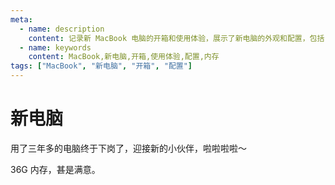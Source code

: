 ```yaml
---
meta:
  - name: description
    content: 记录新 MacBook 电脑的开箱和使用体验，展示了新电脑的外观和配置，包括 36G 内存等硬件规格
  - name: keywords
    content: MacBook,新电脑,开箱,使用体验,配置,内存
tags: ["MacBook", "新电脑", "开箱", "配置"]
---
```


# 新电脑

用了三年多的电脑终于下岗了，迎接新的小伙伴，啦啦啦啦～


<ImgView title="新电脑" url="https://cdn.z.wiki/autoupload/20240726/bUUw/4096X3072/IMG20240725154138.jpg?type=ha" />



<ImgView title="新电脑" url="https://cdn.z.wiki/autoupload/20240726/nqX5/3072X4096/IMG20240725154151.jpg?type=ha" />



<ImgView title="新电脑" url="https://cdn.z.wiki/autoupload/20240726/yabx/3072X4096/IMG20240725154217.jpg?type=ha" />




<ImgView title="新电脑" url="https://cdn.z.wiki/autoupload/20240726/cXn7/4096X3072/IMG20240725154526.jpg?type=ha" />




<ImgView title="新电脑" url="https://cdn.z.wiki/autoupload/20240726/PPuW/3072X4096/IMG20240725155147.jpg?type=ha" />



<ImgView title="新电脑" url="https://cdn.z.wiki/autoupload/20240726/MhE4/4096X3072/IMG20240725154523.jpg?type=ha" />




<ImgView title="新电脑" url="https://cdn.z.wiki/autoupload/20240726/SuJ5/4096X3072/IMG20240725155340.jpg?type=ha" />



36G 内存，甚是满意。

